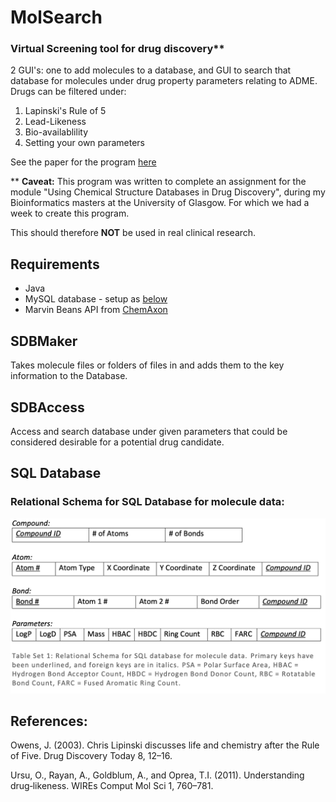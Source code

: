 # MolSearch
### Virtual Screening tool for drug discovery**
2 GUI's: one to add molecules to a database, and GUI to search that database for molecules under drug property parameters relating to ADME.
Drugs can be filtered under:
1. Lapinski's Rule of 5
2. Lead-Likeness
3. Bio-availablility
4. Setting your own parameters

See the paper for the program [here](https://github.com/janewalls/MolSearch/tree/main/LabReport.pdf)


** **Caveat:** This program was written to complete an assignment for the module "Using Chemical Structure Databases in Drug Discovery", during my Bioinformatics masters at the University of Glasgow. For which we had a week to create this program. 

This should therefore **NOT** be used in real clinical research. 

## Requirements

-  Java
-  MySQL database - setup as [below](#SQL-Database)
-  Marvin Beans API from [ChemAxon](#https://chemaxon.com/products/marvin)

## SDBMaker 
Takes molecule files or folders of files in and adds them to the key information to the Database.

## SDBAccess
Access and search database under given parameters that could be considered desirable for a potential drug candidate. 

## SQL Database
### Relational Schema for SQL Database for molecule data:
![Relational Schema for SQL Database for molecule data](https://github.com/janewalls/MolSearch/blob/main/Images/RelationalSchemaMolSearch.png)

## References:


Owens, J. (2003). Chris Lipinski discusses life and chemistry after the Rule of Five. Drug Discovery Today 8, 12–16.


Ursu, O., Rayan, A., Goldblum, A., and Oprea, T.I. (2011). Understanding drug‐likeness. WIREs Comput Mol Sci 1, 760–781.